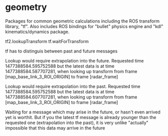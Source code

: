 # geometry
Packages for common geometric calculations including the ROS transform library, "tf". Also includes ROS bindings for "bullet" physics engine and "kdl" kinematics/dynamics package.

tf2.lookupTransform
tf.waitForTransform

tf has to distinguis between past and future messages

Lookup would require extrapolation into the future.  Requested time 1477388584.595752588 but the latest data is at time 1477388584.587707281, when looking up transform from frame [map_base_link_3_ROI_ORIGIN] to frame [radar_frame]

Lookup would require extrapolation into the past.  Requested time 1477388584.595752588 but the latest data is at time 1477388584.607707281, when looking up transform from frame [map_base_link_3_ROI_ORIGIN] to frame [radar_frame]

Waiting for a message which may arise in the future, or hasn't even arrived yet is worthit.
But if you the latest tf message is already younger than the requested one (extrapolation into the past), it is very unlike "actually" impossible that this data may arrive in the future
